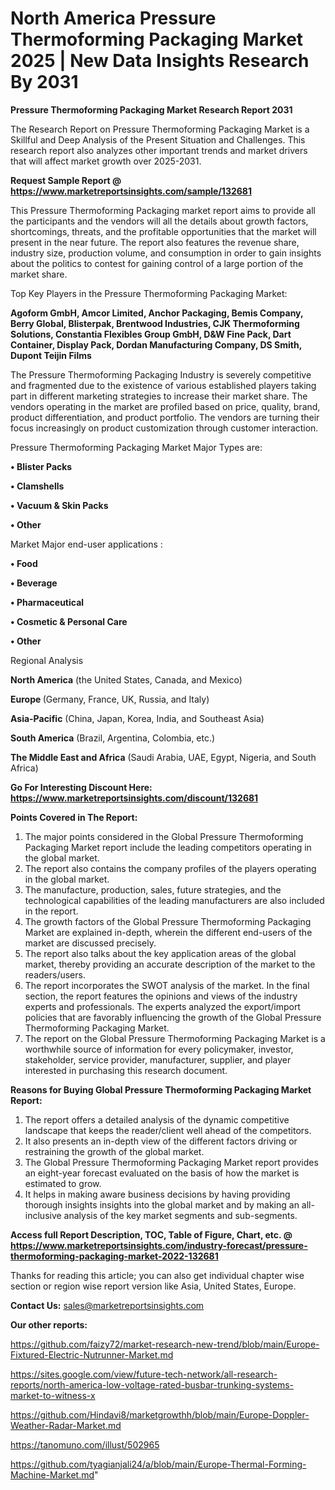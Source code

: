 # North America Pressure Thermoforming Packaging Market 2025 | New Data Insights Research By 2031

<strong>Pressure Thermoforming Packaging Market Research Report 2031</strong>

The Research Report on Pressure Thermoforming Packaging Market is a Skillful and Deep Analysis of the Present Situation and Challenges. This research report also analyzes other important trends and market drivers that will affect market growth over 2025-2031.

<strong>Request Sample Report @ <a href=https://www.marketreportsinsights.com/sample/132681>https://www.marketreportsinsights.com/sample/132681</a></strong>

This Pressure Thermoforming Packaging market report aims to provide all the participants and the vendors will all the details about growth factors, shortcomings, threats, and the profitable opportunities that the market will present in the near future. The report also features the revenue share, industry size, production volume, and consumption in order to gain insights about the politics to contest for gaining control of a large portion of the market share.

Top Key Players in the Pressure Thermoforming Packaging Market:

<strong>Agoform GmbH, Amcor Limited, Anchor Packaging, Bemis Company, Berry Global, Blisterpak, Brentwood Industries, CJK Thermoforming Solutions, Constantia Flexibles Group GmbH, D&W Fine Pack, Dart Container, Display Pack, Dordan Manufacturing Company, DS Smith, Dupont Teijin Films</strong>

The Pressure Thermoforming Packaging Industry is severely competitive and fragmented due to the existence of various established players taking part in different marketing strategies to increase their market share. The vendors operating in the market are profiled based on price, quality, brand, product differentiation, and product portfolio. The vendors are turning their focus increasingly on product customization through customer interaction.

Pressure Thermoforming Packaging Market Major Types are:

<strong>• Blister Packs

• Clamshells

• Vacuum & Skin Packs

• Other</strong>

Market Major end-user applications :

<strong>• Food

• Beverage

• Pharmaceutical

• Cosmetic & Personal Care

• Other</strong>

Regional Analysis

</u><strong><b>North America</b></strong> (the United States, Canada, and Mexico)

<strong><b>Europe </b></strong>(Germany, France, UK, Russia, and Italy)

<strong><b>Asia-Pacific</b></strong> (China, Japan, Korea, India, and Southeast Asia)

<strong><b>South America</b></strong> (Brazil, Argentina, Colombia, etc.)

<strong><b>The Middle East and Africa</b></strong> (Saudi Arabia, UAE, Egypt, Nigeria, and South Africa)

<strong>Go For Interesting Discount Here: <a href=https://www.marketreportsinsights.com/discount/132681>https://www.marketreportsinsights.com/discount/132681</a></strong>

<strong>Points Covered in The Report:</strong>
<ol>
  <li>The major points considered in the Global Pressure Thermoforming Packaging Market report include the leading competitors operating in the global market.</li>
  <li>The report also contains the company profiles of the players operating in the global market.</li>
  <li>The manufacture, production, sales, future strategies, and the technological capabilities of the leading manufacturers are also included in the report.</li>
  <li>The growth factors of the Global Pressure Thermoforming Packaging Market are explained in-depth, wherein the different end-users of the market are discussed precisely.</li>
  <li>The report also talks about the key application areas of the global market, thereby providing an accurate description of the market to the readers/users.</li>
  <li>The report incorporates the SWOT analysis of the market. In the final section, the report features the opinions and views of the industry experts and professionals. The experts analyzed the export/import policies that are favorably influencing the growth of the Global Pressure Thermoforming Packaging Market.</li>
  <li>The report on the Global Pressure Thermoforming Packaging Market is a worthwhile source of information for every policymaker, investor, stakeholder, service provider, manufacturer, supplier, and player interested in purchasing this research document.</li>
</ol>
<strong>Reasons for Buying Global Pressure Thermoforming Packaging Market Report:</strong>

<ol>
  <li>The report offers a detailed analysis of the dynamic competitive landscape that keeps the reader/client well ahead of the competitors.</li>
  <li>It also presents an in-depth view of the different factors driving or restraining the growth of the global market.</li>
  <li>The Global Pressure Thermoforming Packaging Market report provides an eight-year forecast evaluated on the basis of how the market is estimated to grow.</li>
  <li>It helps in making aware business decisions by having providing thorough insights insights into the global market and by making an all-inclusive analysis of the key market segments and sub-segments.</li>
</ol>
<strong>Access full Report Description, TOC, Table of Figure, Chart, etc. @ <a href=https://www.marketreportsinsights.com/industry-forecast/pressure-thermoforming-packaging-market-2022-132681>https://www.marketreportsinsights.com/industry-forecast/pressure-thermoforming-packaging-market-2022-132681</a></strong>


Thanks for reading this article; you can also get individual chapter wise section or region wise report version like Asia, United States, Europe.

<strong>Contact Us:</strong>
sales@marketreportsinsights.com

<strong>Our other reports:</strong>

<a href=https://github.com/faizy72/market-research-new-trend/blob/main/Europe-Fixtured-Electric-Nutrunner-Market.md>https://github.com/faizy72/market-research-new-trend/blob/main/Europe-Fixtured-Electric-Nutrunner-Market.md</a>

<a href=https://sites.google.com/view/future-tech-network/all-research-reports/north-america-low-voltage-rated-busbar-trunking-systems-market-to-witness-x>https://sites.google.com/view/future-tech-network/all-research-reports/north-america-low-voltage-rated-busbar-trunking-systems-market-to-witness-x</a>

<a href=https://github.com/Hindavi8/marketgrowthh/blob/main/Europe-Doppler-Weather-Radar-Market.md>https://github.com/Hindavi8/marketgrowthh/blob/main/Europe-Doppler-Weather-Radar-Market.md</a>

<a href=https://tanomuno.com/illust/502965>https://tanomuno.com/illust/502965</a>

<a href=https://github.com/tyagianjali24/a/blob/main/Europe-Thermal-Forming-Machine-Market.md>https://github.com/tyagianjali24/a/blob/main/Europe-Thermal-Forming-Machine-Market.md</a>"
